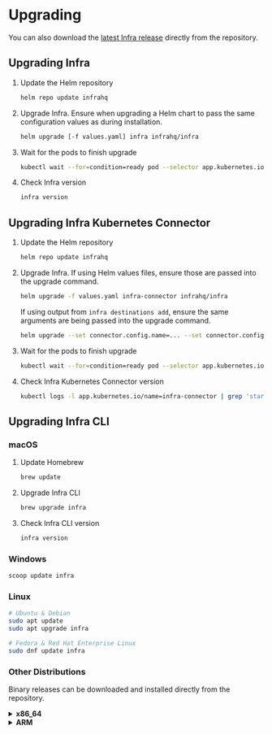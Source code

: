 # Upgrading

You can also download the [latest Infra release][1] directly from the repository.

## Upgrading Infra

1. Update the Helm repository

    ```bash
    helm repo update infrahq
    ```

2. Upgrade Infra. Ensure when upgrading a Helm chart to pass the same configuration values as during installation.

    ```bash
    helm upgrade [-f values.yaml] infra infrahq/infra
    ```

3. Wait for the pods to finish upgrade

    ```bash
    kubectl wait --for=condition=ready pod --selector app.kubernetes.io/name=infra-server
    ```

4. Check Infra version

    ```bash
    infra version
    ```

## Upgrading Infra Kubernetes Connector

1. Update the Helm repository

    ```bash
    helm repo update infrahq
    ```

2. Upgrade Infra. If using Helm values files, ensure those are passed into the upgrade command.

    ```bash
    helm upgrade -f values.yaml infra-connector infrahq/infra
    ```

    If using output from `infra destinations add`, ensure the same arguments are being passed into the upgrade command.

    ```bash
    helm upgrade --set connector.config.name=... --set connector.config.accessKey=... --set connector.config.server=... infra-connector infrahq/infra
    ```

3. Wait for the pods to finish upgrade

    ```bash
    kubectl wait --for=condition=ready pod --selector app.kubernetes.io/name=infra-connector
    ```

4. Check Infra Kubernetes Connector version

    ```bash
    kubectl logs -l app.kubernetes.io/name=infra-connector | grep 'starting infra'
    ```

## Upgrading Infra CLI

### macOS

1. Update Homebrew

    ```bash
    brew update
    ```

2. Upgrade Infra CLI

    ```bash
    brew upgrade infra
    ```

3. Check Infra CLI version

    ```bash
    infra version
    ```

### Windows

```powershell
scoop update infra
```

### Linux

```bash
# Ubuntu & Debian
sudo apt update
sudo apt upgrade infra
```

```bash
# Fedora & Red Hat Enterprise Linux
sudo dnf update infra
```

### Other Distributions

Binary releases can be downloaded and installed directly from the repository.

<details>
  <summary><strong>x86_64</strong></summary>

<!-- {x-release-please-start-version} -->
  ```bash
  LATEST=0.11.0
  curl -sSL https://github.com/infrahq/infra/releases/download/v$LATEST/infra_${LATEST}_linux_x86_64.zip
  unzip -d /usr/local/bin infra_${LATEST}_linux_x86_64.zip
  ```
<!-- {x-release-please-end} -->
</details>

<details>
  <summary><strong>ARM</strong></summary>

<!-- {x-release-please-start-version} -->
  ```bash
  LATEST=0.11.0
  curl -sSL https://github.com/infrahq/infra/releases/download/v$LATEST/infra_${LATEST}_linux_arm64.zip
  unzip -d /usr/local/bin infra_${LATEST}_linux_arm64.zip
  ```
<!-- {x-release-please-end} -->
</details>

[1]: https://github.com/infrahq/infra/releases/latest
